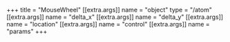 +++
title = "MouseWheel"
[[extra.args]]
name = "object"
type = "/atom"
[[extra.args]]
name = "delta_x"
[[extra.args]]
name = "delta_y"
[[extra.args]]
name = "location"
[[extra.args]]
name = "control"
[[extra.args]]
name = "params"
+++